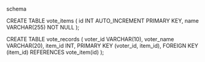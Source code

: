
schema

CREATE TABLE vote_items (
    id INT AUTO_INCREMENT PRIMARY KEY,
    name VARCHAR(255) NOT NULL
);

CREATE TABLE vote_records (
    voter_id VARCHAR(10),
    voter_name VARCHAR(20),
    item_id INT,
    PRIMARY KEY (voter_id, item_id),
    FOREIGN KEY (item_id) REFERENCES vote_item(id)
);


